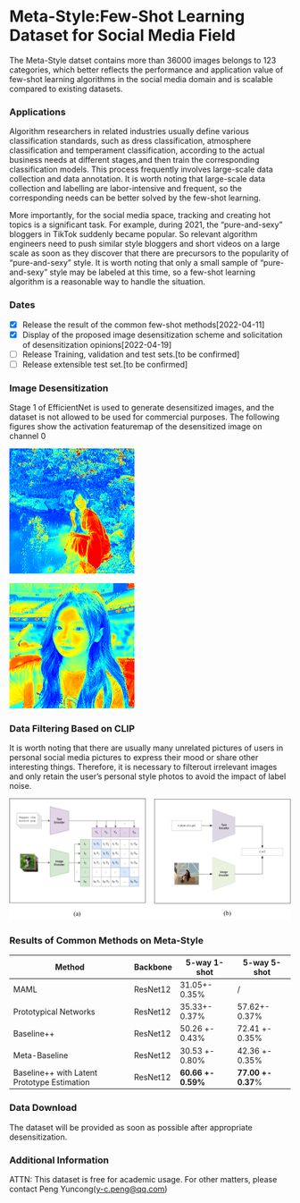 # Meta-Style:Few-Shot Learning Dataset for Social Media Field

The Meta-Style datset contains more than 36000 images belongs to 123 categories, which better reflects the performance and application value of few-shot learning algorithms in the social media domain and is scalable compared to existing datasets.

### Applications

Algorithm researchers in related industries usually define various classification standards, such as dress classification, atmosphere classification and temperament classification, according to the actual business needs at different stages,and then train the corresponding classification models. This process frequently involves large-scale data collection and data annotation. It is worth noting that large-scale data collection and labelling are labor-intensive and frequent, so the corresponding needs can be better solved by the few-shot learning.

More importantly, for the social media space, tracking and creating hot topics is a significant task. For example, during 2021, the “pure-and-sexy” bloggers in TikTok suddenly became popular. So relevant algorithm engineers need to push similar style bloggers and short videos on a large scale as soon as they discover that there are precursors to the popularity of “pure-and-sexy” style. It is worth noting that only a small sample of “pure-and-sexy” style may be labeled at this time, so a few-shot learning algorithm is a reasonable way to handle the situation.


### Dates

- [x] Release the result of the common few-shot methods[2022-04-11]
- [x] Display of the proposed image desensitization scheme and solicitation of desensitization opinions[2022-04-19]
- [ ] Release Training, validation and test sets.[to be confirmed]
- [ ] Release extensible test set.[to be confirmed]

### Image Desensitization
Stage 1 of EfficientNet is used to generate desensitized images, and the dataset is not allowed to be used for commercial purposes.
The following figures show the activation featuremap of the desensitized image on channel 0


![figshow](img/fig1.png)

![figshow](img/fig2.png)



### Data Filtering Based on CLIP

It is worth noting that there are usually many unrelated pictures of users in personal social media pictures to express their mood or share other interesting things. Therefore, it is necessary to filterout irrelevant images and only retain the user’s personal style photos to avoid the impact of label noise.

![icann_CLIP](img/icann_CLIP.jpg)



### Results of Common Methods on Meta-Style

| Method                                      | Backbone | 5-way 1-shot       | 5-way 5-shot       |
| ------------------------------------------- | -------- | ------------------ | ------------------ |
| MAML                                        | ResNet12 | 31.05+- 0.35%      | /                  |
| Prototypical Networks                       | ResNet12 | 35.33+- 0.37%      | 57.62+- 0.37%      |
| Baseline++                                  | ResNet12 | 50.26 +- 0.43%     | 72.41 +- 0.35%     |
| Meta-Baseline                               | ResNet12 | 30.53 +- 0.80%     | 42.36 +- 0.35%     |
| Baseline++ with Latent Prototype Estimation | ResNet12 | **60.66 +- 0.59%** | **77.00 +- 0.37**% |



### Data Download

The dataset will be provided as soon as possible after appropriate desensitization.



### Additional Information

ATTN: This dataset is free for academic usage. For other matters, please contact Peng Yuncong(y-c.peng@qq.com)
